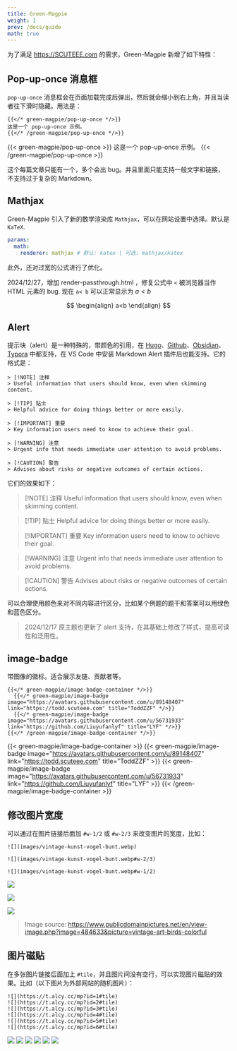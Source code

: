 ```yaml
---
title: Green-Magpie
weight: 1
prev: /docs/guide
math: true
---
```


为了满足 <https://SCUTEEE.com>  的需求，Green-Magpie 新增了如下特性：

## Pop-up-once 消息框

`pop-up-once` 消息框会在页面加载完成后弹出，然后就会缩小到右上角，并且当读者往下滑时隐藏。用法是：

```text {filename="Markdown"}
{{</* green-magpie/pop-up-once */>}}
这是一个 pop-up-once 示例。
{{</* /green-magpie/pop-up-once */>}}
```

{{< green-magpie/pop-up-once >}}
这是一个 pop-up-once 示例。
{{< /green-magpie/pop-up-once >}}

这个每篇文章只能有一个，多个会出 bug。并且里面只能支持一般文字和链接，不支持过于复杂的 Markdown。

## Mathjax

Green-Magpie 引入了新的数学渲染库 `Mathjax`，可以在网站设置中选择。默认是 `KaTeX`.

```yaml {filename="hugo.yaml"}
params:
  math:
    renderer: mathjax # 默认: katex | 可选: mathjax/katex
```

此外，还对过宽的公式进行了优化。

2024/12/27，增加 render-passthrough.html ，修复公式中 `<` 被浏览器当作 HTML 元素的 bug. 现在 `a< b` 可以正常显示为 $a< b$

$$
\begin{align}
a<b
\end{align}
$$

## Alert

提示块（alert）是一种特殊的，带颜色的引用，在 [Hugo](https://gohugo.io/render-hooks/blockquotes/#alerts)、[Github](https://docs.github.com/en/get-started/writing-on-github/getting-started-with-writing-and-formatting-on-github/basic-writing-and-formatting-syntax#alerts)、[Obsidian](https://help.obsidian.md/Editing+and+formatting/Callouts)、[Typora](https://support.typora.io/Markdown-Reference/#callouts--github-style-alerts) 中都支持，在 VS Code 中安装 Markdown Alert 插件后也能支持。它的格式是：

```text {filename="Markdown"}
> [!NOTE] 注释
> Useful information that users should know, even when skimming content.

> [!TIP] 贴士
> Helpful advice for doing things better or more easily.

> [!IMPORTANT] 重要
> Key information users need to know to achieve their goal.

> [!WARNING] 注意
> Urgent info that needs immediate user attention to avoid problems.

> [!CAUTION] 警告
> Advises about risks or negative outcomes of certain actions.
```

它们的效果如下：

> [!NOTE] 注释
> Useful information that users should know, even when skimming content.

> [!TIP] 贴士
> Helpful advice for doing things better or more easily.

> [!IMPORTANT] 重要
> Key information users need to know to achieve their goal.

> [!WARNING] 注意
> Urgent info that needs immediate user attention to avoid problems.

> [!CAUTION] 警告
> Advises about risks or negative outcomes of certain actions.

可以合理使用颜色来对不同内容进行区分，比如某个例题的题干和答案可以用绿色和蓝色区分。

> 2024/12/17 原主题也更新了 alert 支持，在其基础上修改了样式，提高可读性和泛用性。

## image-badge

带图像的徽标。适合展示友链、贡献者等。

```text {filename="Markdown"}
{{</* green-magpie/image-badge-container */>}}
  {{</* green-magpie/image-badge  image="https://avatars.githubusercontent.com/u/89148407" link="https://todd.scuteee.com" title="ToddZZF" */>}}
  {{</* green-magpie/image-badge  image="https://avatars.githubusercontent.com/u/56731933" link="https://github.com/Liuyufanlyf" title="LYF" */>}}
{{</* /green-magpie/image-badge-container */>}}
```

{{< green-magpie/image-badge-container >}}
  {{< green-magpie/image-badge  image="https://avatars.githubusercontent.com/u/89148407" link="https://todd.scuteee.com" title="ToddZZF" >}}
  {{< green-magpie/image-badge  image="https://avatars.githubusercontent.com/u/56731933" link="https://github.com/Liuyufanlyf" title="LYF" >}}
{{< /green-magpie/image-badge-container >}}

## 修改图片宽度

可以通过在图片链接后面加 `#w-1/2` 或 `#w-2/3` 来改变图片的宽度，比如：

```text {filename="Markdown"}
![](images/vintage-kunst-vogel-bunt.webp)

![](images/vintage-kunst-vogel-bunt.webp#w-2/3)

![](images/vintage-kunst-vogel-bunt.webp#w-1/2)
```

![](https://www.publicdomainpictures.net/pictures/490000/nahled/vintage-kunst-vogel-bunt.jpg)

![](https://www.publicdomainpictures.net/pictures/490000/nahled/vintage-kunst-vogel-bunt.jpg#w-2/3)

![](https://www.publicdomainpictures.net/pictures/490000/nahled/vintage-kunst-vogel-bunt.jpg#w-1/2)

> Image source: <https://www.publicdomainpictures.net/en/view-image.php?image=484633&picture=vintage-art-birds-colorful>

## 图片磁贴

在多张图片链接后面加上 `#tile`，并且图片间没有空行，可以实现图片磁贴的效果。比如（以下图片为外部网站的随机图片）：

```text {filename="Markdown"}
![](https://t.alcy.cc/mp?id=1#tile)
![](https://t.alcy.cc/mp?id=2#tile)
![](https://t.alcy.cc/mp?id=3#tile)
![](https://t.alcy.cc/mp?id=4#tile)
![](https://t.alcy.cc/mp?id=5#tile)
![](https://t.alcy.cc/mp?id=6#tile)
```

![](https://t.alcy.cc/mp?id=1#tile)
![](https://t.alcy.cc/mp?id=2#tile)
![](https://t.alcy.cc/mp?id=3#tile)
![](https://t.alcy.cc/mp?id=4#tile)
![](https://t.alcy.cc/mp?id=5#tile)
![](https://t.alcy.cc/mp?id=6#tile)